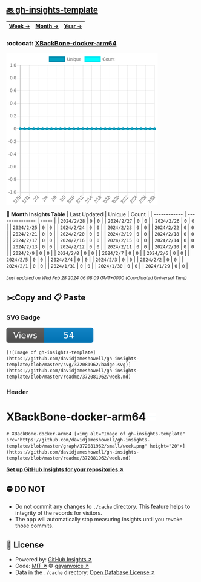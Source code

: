 ## [🔙 gh-insights-template](https://github.com/davidjameshowell/gh-insights-template)
| [**Week →**](https://github.com/davidjameshowell/gh-insights-template/blob/master/readme/372081962/week.md) | [**Month →**](https://github.com/davidjameshowell/gh-insights-template/blob/master/readme/372081962/month.md) | [**Year →**](https://github.com/davidjameshowell/gh-insights-template/blob/master/readme/372081962/year.md) |
 | ------------ | --------------- | ----- |

### :octocat: [XBackBone-docker-arm64](https://github.com/davidjameshowell/XBackBone-docker-arm64)
![Image of gh-insights-template](https://github.com/davidjameshowell/gh-insights-template/blob/master/graph/372081962/large/month.png)

**:calendar: Month Insights Table**
| Last Updated | Unique | Count |
 | ------------ | --------------- | ----- |
 | `2024/2/28` |  `0` | `0` |
 | `2024/2/27` |  `0` | `0` |
 | `2024/2/26` |  `0` | `0` |
 | `2024/2/25` |  `0` | `0` |
 | `2024/2/24` |  `0` | `0` |
 | `2024/2/23` |  `0` | `0` |
 | `2024/2/22` |  `0` | `0` |
 | `2024/2/21` |  `0` | `0` |
 | `2024/2/20` |  `0` | `0` |
 | `2024/2/19` |  `0` | `0` |
 | `2024/2/18` |  `0` | `0` |
 | `2024/2/17` |  `0` | `0` |
 | `2024/2/16` |  `0` | `0` |
 | `2024/2/15` |  `0` | `0` |
 | `2024/2/14` |  `0` | `0` |
 | `2024/2/13` |  `0` | `0` |
 | `2024/2/12` |  `0` | `0` |
 | `2024/2/11` |  `0` | `0` |
 | `2024/2/10` |  `0` | `0` |
 | `2024/2/9` |  `0` | `0` |
 | `2024/2/8` |  `0` | `0` |
 | `2024/2/7` |  `0` | `0` |
 | `2024/2/6` |  `0` | `0` |
 | `2024/2/5` |  `0` | `0` |
 | `2024/2/4` |  `0` | `0` |
 | `2024/2/3` |  `0` | `0` |
 | `2024/2/2` |  `0` | `0` |
 | `2024/2/1` |  `0` | `0` |
 | `2024/1/31` |  `0` | `0` |
 | `2024/1/30` |  `0` | `0` |
 | `2024/1/29` |  `0` | `0` |

<small><i>Last updated on Wed Feb 28 2024 06:08:09 GMT+0000 (Coordinated Universal Time)</i></small>

## ✂️Copy and 📋 Paste
### SVG Badge
[![Image of gh-insights-template](https://github.com/davidjameshowell/gh-insights-template/blob/master/svg/372081962/badge.svg)](https://github.com/davidjameshowell/gh-insights-template/blob/master/readme/372081962/week.md)
```readme
[![Image of gh-insights-template](https://github.com/davidjameshowell/gh-insights-template/blob/master/svg/372081962/badge.svg)](https://github.com/davidjameshowell/gh-insights-template/blob/master/readme/372081962/week.md)
```
### Header
# XBackBone-docker-arm64 [<img alt="Image of gh-insights-template" src="https://github.com/davidjameshowell/gh-insights-template/blob/master/graph/372081962/small/week.png" height="20">](https://github.com/davidjameshowell/gh-insights-template/blob/master/readme/372081962/week.md)
```readme
# XBackBone-docker-arm64 [<img alt="Image of gh-insights-template" src="https://github.com/davidjameshowell/gh-insights-template/blob/master/graph/372081962/small/week.png" height="20">](https://github.com/davidjameshowell/gh-insights-template/blob/master/readme/372081962/week.md)
```
[**Set up GitHub Insights for your repositories ↗️**](https://github.com/gayanvoice/github-insights)
## ⛔ DO NOT
- Do not commit any changes to `./cache` directory. This feature helps to integrity of the records for visitors.
- The app will automatically stop measuring insights until you revoke those commits.
## 📄 License
- Powered by: [GitHub Insights ↗️](https://github.com/gayanvoice/github-insights)
- Code: [MIT ↗️](./LICENSE) © [gayanvoice ↗️](https://github.com/gayanvoice)
- Data in the `./cache` directory: [Open Database License ↗️](https://opendatacommons.org/licenses/odbl/1-0/)